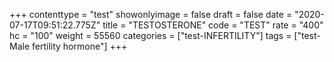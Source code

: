 +++
contenttype = "test"
showonlyimage = false
draft = false
date = "2020-07-17T09:51:22.775Z"
title = "TESTOSTERONE"
code = "TEST"
rate = "400"
hc = "100"
weight = 55560
categories = ["test-INFERTILITY"]
tags = ["test-Male fertility hormone"]
+++

